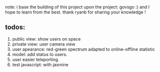 note:
i base the building of this project upon the project: govsgo :)
and I hope to learn from the best.
thank ryanb for sharing your knowledge !


todos:
------ 
1. public view: show users on space
2. private view: user camera view
3. user apearance: red-green spectrum adapted to online-offline statistic
4. model: add status to users.
5. user easier teleporting.
6. test javascript: with jasmine
